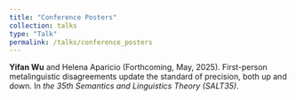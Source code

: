 ```yaml
---
title: "Conference Posters"
collection: talks
type: "Talk"
permalink: /talks/conference_posters
---
```


**Yifan Wu** and Helena Aparicio (Forthcoming, May, 2025). First-person metalinguistic disagreements update the standard of precision, both up and down. In *the 35th Semantics and Linguistics Theory (SALT35)*.
